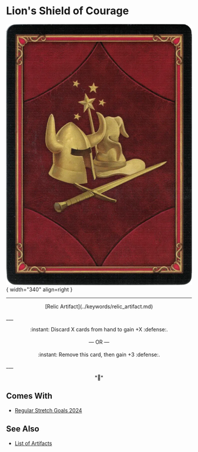 # Lion's Shield of Courage

![Lion's Shield of Courage](../assets/player-deck-back.webp){ width="340" align=right }
___
<p style="text-align: center;" markdown>[Relic Artifact](../keywords/relic_artifact.md)</p>
___
<p style="text-align: center;" markdown>:instant: Discard X cards from hand to gain +X :defense:.<br><br>— OR —<br><br>:instant: Remove this card, then gain +3 :defense:.</p>
___
<p style="text-align: center;" markdown>*🚧*</p>


## Comes With

- [Regular Stretch Goals 2024](../content/regular_stretch_goals.md)


## See Also


- [List of Artifacts](index.md)
